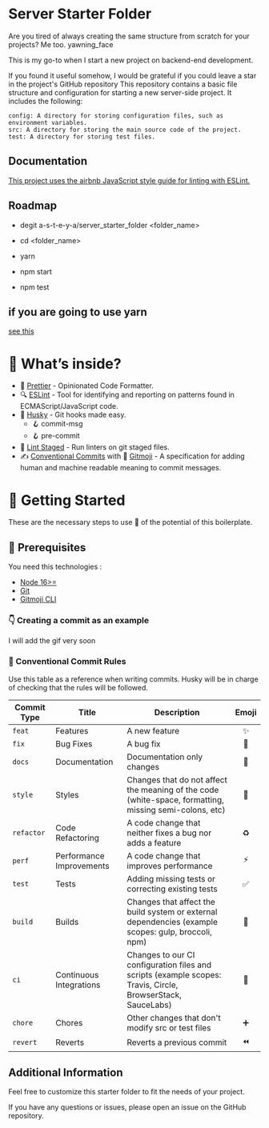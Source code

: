 # Server Starter Folder

Are you tired of always creating the same structure from scratch for your projects? Me too. yawning_face

This is my go-to when I start a new project on backend-end development.

If you found it useful somehow, I would be grateful if you could leave a star in the project's GitHub repository
This repository contains a basic file structure and configuration for starting a new server-side project. It includes the following:

    config: A directory for storing configuration files, such as environment variables.
    src: A directory for storing the main source code of the project.
    test: A directory for storing test files.


## Documentation

[This project uses the airbnb JavaScript style guide for linting with ESLint.](https://github.com/airbnb/javascript)


## Roadmap

- degit a-s-t-e-y-a/server_starter_folder <folder_name>

- cd <folder_name>

- yarn

- npm start

- npm test

## if you are going to use yarn

[see this ](https://typicode.github.io/husky/#/?id=yarn-2)

# 🔮 What’s inside?

- 💅 [Prettier](https://prettier.io/) - Opinionated Code Formatter.
- 🔍 [ESLint](https://eslint.org/) - Tool for identifying and reporting on patterns found in ECMAScript/JavaScript code.
- 🐶 [Husky](https://github.com/typicode/husky) - Git hooks made easy.
  - 🪝 commit-msg
  - 🪝 pre-commit
- 🚫 [Lint Staged](https://github.com/okonet/lint-staged) - Run linters on git staged files.
- ✍️ [Conventional Commits](https://www.conventionalcommits.org/en/v1.0.0/) with 🎉 [Gitmoji](https://gitmoji.dev/) - A specification for adding human and machine readable meaning to commit messages.

# 🚀 Getting Started

These are the necessary steps to use 💯 of the potential of this boilerplate.

## 🚨 Prerequisites

You need this technologies :

- [Node 16>=](https://nodejs.org/en/)
- [Git](https://git-scm.com/downloads/)
- [Gitmoji CLI](https://github.com/carloscuesta/gitmoji-cli#install)


### 👇 Creating a commit as an example

I will add the gif very soon


### 📜 Conventional Commit Rules

Use this table as a reference when writing commits. Husky will be in charge of checking that the rules will be followed.

| Commit Type | Title                    | Description                                                                                                 | Emoji |
| ----------- | ------------------------ | ----------------------------------------------------------------------------------------------------------- | :---: |
| `feat`      | Features                 | A new feature                                                                                               |  ✨   |
| `fix`       | Bug Fixes                | A bug fix                                                                                                   |  🐛   |
| `docs`      | Documentation            | Documentation only changes                                                                                  |  📝   |
| `style`     | Styles                   | Changes that do not affect the meaning of the code (white-space, formatting, missing semi-colons, etc)      |  🎨   |
| `refactor`  | Code Refactoring         | A code change that neither fixes a bug nor adds a feature                                                   |  ♻️   |
| `perf`      | Performance Improvements | A code change that improves performance                                                                     |  ⚡   |
| `test`      | Tests                    | Adding missing tests or correcting existing tests                                                           |  ✅   |
| `build`     | Builds                   | Changes that affect the build system or external dependencies (example scopes: gulp, broccoli, npm)         |  🚨   |
| `ci`        | Continuous Integrations  | Changes to our CI configuration files and scripts (example scopes: Travis, Circle, BrowserStack, SauceLabs) |  👷   |
| `chore`     | Chores                   | Other changes that don't modify src or test files                                                           |  ➕   |
| `revert`    | Reverts                  | Reverts a previous commit                                                                                   |  ⏪   |


## Additional Information

Feel free to customize this starter folder to fit the needs of your project.

If you have any questions or issues, please open an issue on the GitHub repository.


